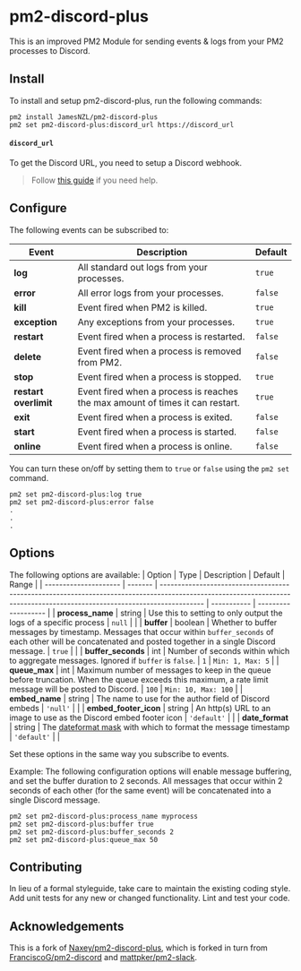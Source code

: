 # pm2-discord-plus

This is an improved PM2 Module for sending events & logs from your PM2 processes to Discord.

## Install

To install and setup pm2-discord-plus, run the following commands:

```text
pm2 install JamesNZL/pm2-discord-plus
pm2 set pm2-discord-plus:discord_url https://discord_url
```

#### `discord_url`

To get the Discord URL, you need to setup a Discord webhook.
> Follow [this guide](https://support.discordapp.com/hc/en-us/articles/228383668-Intro-to-Webhooks) if you need help.

## Configure

The following events can be subscribed to:

| Event                 | Description                                                                   | Default |
| --------------------- | ----------------------------------------------------------------------------- | ------- |
| **log**               | All standard out logs from your processes.                                    | `true`  |
| **error**             | All error logs from your processes.                                           | `false` |
| **kill**              | Event fired when PM2 is killed.                                               | `true`  |
| **exception**         | Any exceptions from your processes.                                           | `true`  |
| **restart**           | Event fired when a process is restarted.                                      | `false` |
| **delete**            | Event fired when a process is removed from PM2.                               | `false` |
| **stop**              | Event fired when a process is stopped.                                        | `true`  |
| **restart overlimit** | Event fired when a process is reaches the max amount of times it can restart. | `true`  |
| **exit**              | Event fired when a process is exited.                                         | `false` |
| **start**             | Event fired when a process is started.                                        | `false` |
| **online**            | Event fired when a process is online.                                         | `false` |

You can turn these on/off by setting them to `true` or `false` using the `pm2 set` command.

```text
pm2 set pm2-discord-plus:log true
pm2 set pm2-discord-plus:error false
.
.
.
```

## Options

The following options are available:
| Option                | Type    | Description                                                                                                                                                              | Default     | Range               |
| --------------------- | ------- | ------------------------------------------------------------------------------------------------------------------------------------------------------------------------ | ----------- | ------------------- |
| **process_name**      | string  | Use this to setting to only output the logs of a specific process                                                                                                        | `null`      |                     |
| **buffer**            | boolean | Whether to buffer messages by timestamp. Messages that occur within `buffer_seconds` of each other will be concatenated and posted together in a single Discord message. | `true`      |                     |
| **buffer_seconds**    | int     | Number of seconds within which to aggregate messages. Ignored if `buffer` is `false`.                                                                                    | `1`         | `Min: 1, Max: 5`    |
| **queue_max**         | int     | Maximum number of messages to keep in the queue before truncation. When the queue exceeds this maximum, a rate limit message will be posted to Discord.                  | `100`       | `Min: 10, Max: 100` |
| **embed_name**        | string  | The name to use for the author field of Discord embeds                                                                                                                   | `'null'`    |                     |
| **embed_footer_icon** | string  | An http(s) URL to an image to use as the Discord embed footer icon                                                                                                       | `'default'` |                     |
| **date_format**       | string  | The [dateformat mask](https://www.npmjs.com/package/dateformat#mask-options) with which to format the message timestamp                                                  | `'default'` |                     |

Set these options in the same way you subscribe to events.

Example: The following configuration options will enable message buffering, and set the buffer duration to 2 seconds. All messages that occur within 2 seconds of each other (for the same event) will be concatenated into a single Discord message.

```text
pm2 set pm2-discord-plus:process_name myprocess
pm2 set pm2-discord-plus:buffer true
pm2 set pm2-discord-plus:buffer_seconds 2
pm2 set pm2-discord-plus:queue_max 50
```

## Contributing

In lieu of a formal styleguide, take care to maintain the existing coding style. Add unit tests for any new or changed functionality. Lint and test your code.

## Acknowledgements

This is a fork of [Naxey/pm2-discord-plus](https://github.com/Naxey/pm2-discord-plus), which is forked in turn from [FranciscoG/pm2-discord](https://github.com/FranciscoG/pm2-discord) and [mattpker/pm2-slack](https://github.com/mattpker/pm2-slack).
